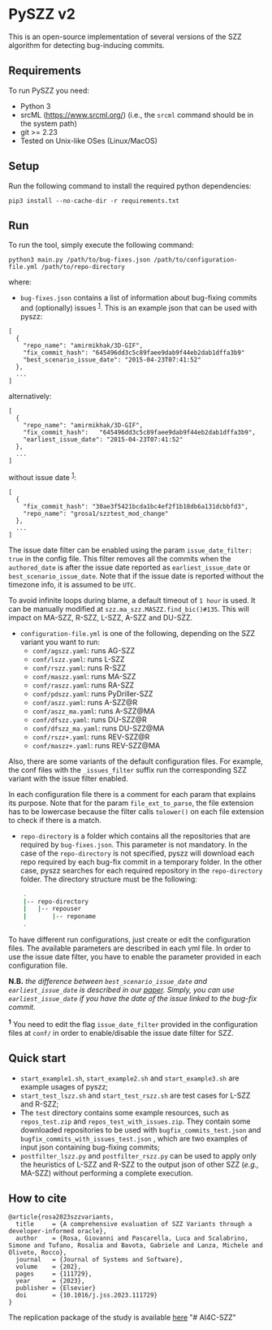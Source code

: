 # PySZZ v2
This is an open-source implementation of several versions of the SZZ algorithm for detecting bug-inducing commits.

## Requirements
To run PySZZ you need:

- Python 3
- srcML (https://www.srcml.org/) (i.e., the `srcml` command should be in the system path)
- git >= 2.23
- Tested on Unix-like OSes (Linux/MacOS) 

## Setup
Run the following command to install the required python dependencies:
```
pip3 install --no-cache-dir -r requirements.txt
```

## Run
To run the tool, simply execute the following command:

```
python3 main.py /path/to/bug-fixes.json /path/to/configuration-file.yml /path/to/repo-directory
```
where:

- `bug-fixes.json` contains a list of information about bug-fixing commits and (optionally) issues <sup>[1](#myfootnote1)</sup>. 
This is an example json that can be used with pyszz:
```
[
  {
    "repo_name": "amirmikhak/3D-GIF",
    "fix_commit_hash": "645496dd3c5c89faee9dab9f44eb2dab1dffa3b9"
    "best_scenario_issue_date": "2015-04-23T07:41:52"
  },
  ...
]
```

alternatively:

```
[
  {
    "repo_name": "amirmikhak/3D-GIF",
    "fix_commit_hash":   "645496dd3c5c89faee9dab9f44eb2dab1dffa3b9",
    "earliest_issue_date": "2015-04-23T07:41:52"
  },
  ...
]
```

without issue date <sup>[1](#myfootnote1)</sup>:

```
[
  {
    "fix_commit_hash": "30ae3f5421bcda1bc4ef2f1b18db6a131dcbbfd3",
    "repo_name": "grosa1/szztest_mod_change"
  },
  ...
]
```

The issue date filter can be enabled using the param `issue_date_filter: true` in the config file. This filter removes all the commits when the `authored_date` is after the issue date reported as `earliest_issue_date` or `best_scenario_issue_date`. Note that if the issue date is reported without the timezone info, it is assumed to be `UTC`.

To avoid infinite loops during blame, a default timeout of `1 hour` is used. It can be manually modified at `szz.ma_szz.MASZZ.find_bic()#135`. This will impact on MA-SZZ, R-SZZ, L-SZZ, A-SZZ and DU-SZZ. 

- `configuration-file.yml` is one of the following, depending on the SZZ variant you want to run:
    - `conf/agszz.yaml`: runs AG-SZZ
    - `conf/lszz.yaml`: runs L-SZZ
    - `conf/rszz.yaml`: runs R-SZZ
    - `conf/maszz.yaml`: runs MA-SZZ
    - `conf/raszz.yaml`: runs RA-SZZ
    - `conf/pdszz.yaml`: runs PyDriller-SZZ
    - `conf/aszz.yaml`: runs A-SZZ@R
    - `conf/aszz_ma.yaml`: runs A-SZZ@MA
    - `conf/dfszz.yaml`: runs DU-SZZ@R
    - `conf/dfszz_ma.yaml`: runs DU-SZZ@MA
    - `conf/rszz+.yaml`: runs REV-SZZ@R
    - `conf/maszz+.yaml`: runs REV-SZZ@MA

Also, there are some variants of the default configuration files. For example, the conf files with the `_issues_filter` suffix run the corresponding SZZ variant with the issue filter enabled.

In each configuration file there is a comment for each param that explains its purpose. Note that for the param `file_ext_to_parse`, the file extension has to be lowercase because the filter calls `tolower()` on each file extension to check if there is a match.

- `repo-directory` is a folder which contains all the repositories that are required by `bug-fixes.json`. This parameter is not mandatory. In the case of the `repo-directory` is not specified, pyszz will download each repo required by each bug-fix commit in a temporary folder. In the other case, pyszz searches for each required repository in the `repo-directory` folder. The directory structure must be the following:

``` bash
    .
    |-- repo-directory
    |   |-- repouser
    |       |-- reponame 
    .
```

To have different run configurations, just create or edit the configuration files. The available parameters are described in each yml file. In order to use the issue date filter, you have to enable the parameter provided in each configuration file.

**N.B.** _the difference between `best_scenario_issue_date` and `earliest_issue_date` is described in our [paper](https://arxiv.org/abs/2102.03300). Simply, you can use `earliest_issue_date` if you have the date of the issue linked to the bug-fix commit._

**<a name="myfootnote1"><sup>1</sup></a>** You need to edit the flag `issue_date_filter` provided in the configuration files at `conf/` in order to enable/disable the issue date filter for SZZ.

## Quick start
- `start_example1.sh`, `start_example2.sh` and `start_example3.sh` are example usages of pyszz;
- `start_test_lszz.sh` and `start_test_rszz.sh` are test cases for L-SZZ and R-SZZ; 
-  The `test` directory contains some example resources, such as `repos_test.zip` and `repos_test_with_issues.zip`. They contain some downloaded repositories to be used with `bugfix_commits_test.json` and `bugfix_commits_with_issues_test.json` , which are two examples of input json containing bug-fixing commits;
- `postfilter_lszz.py` and `postfilter_rszz.py` can be used to apply only the heuristics of L-SZZ and R-SZZ to the output json of other SZZ (_e.g.,_ MA-SZZ) without performing a complete execution.

## How to cite
```
@article{rosa2023szzvariants,
  title     = {A comprehensive evaluation of SZZ Variants through a developer-informed oracle},
  author    = {Rosa, Giovanni and Pascarella, Luca and Scalabrino, Simone and Tufano, Rosalia and Bavota, Gabriele and Lanza, Michele and Oliveto, Rocco},
  journal   = {Journal of Systems and Software},
  volume    = {202},
  pages     = {111729},
  year      = {2023},
  publisher = {Elsevier}
  doi       = {10.1016/j.jss.2023.111729}
}
```

The replication package of the study is available [here](https://doi.org/10.6084/m9.figshare.19586500)
"# AI4C-SZZ" 
